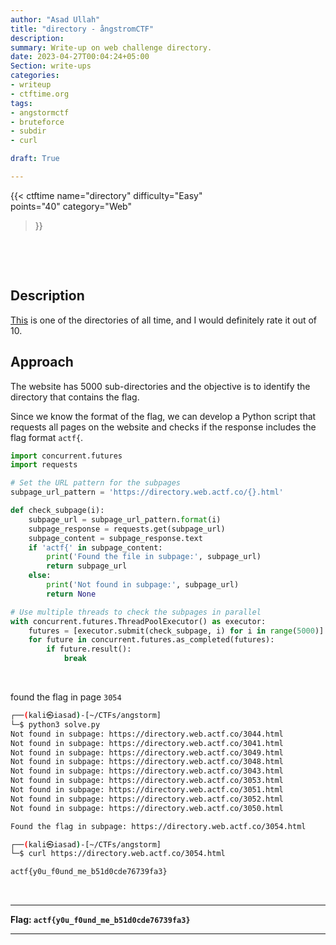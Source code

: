 ```yaml
---
author: "Asad Ullah"
title: "directory - ångstromCTF"
description: 
summary: Write-up on web challenge directory.
date: 2023-04-27T00:04:24+05:00
Section: write-ups
categories:
- writeup
- ctftime.org
tags:
- angstormctf
- bruteforce
- subdir
- curl

draft: True

---
```


{{< 
ctftime 
name="directory" 
difficulty="Easy"  
points="40"
category="Web"
>}}

&nbsp;

&nbsp;

## Description

[This](https://directory.web.actf.co/) is one of the directories of all time, and I would definitely rate it out of 10.

## Approach

The website has 5000 sub-directories and the objective is to identify the directory that contains the flag.

Since we know the format of the flag, we can develop a Python script that requests all pages on the website and checks if the response includes the flag format `actf{`.

```python
import concurrent.futures
import requests

# Set the URL pattern for the subpages
subpage_url_pattern = 'https://directory.web.actf.co/{}.html'

def check_subpage(i):
    subpage_url = subpage_url_pattern.format(i)
    subpage_response = requests.get(subpage_url)
    subpage_content = subpage_response.text
    if 'actf{' in subpage_content:
        print('Found the file in subpage:', subpage_url)
        return subpage_url
    else:
        print('Not found in subpage:', subpage_url)
        return None

# Use multiple threads to check the subpages in parallel
with concurrent.futures.ThreadPoolExecutor() as executor:
    futures = [executor.submit(check_subpage, i) for i in range(5000)]
    for future in concurrent.futures.as_completed(futures):
        if future.result():
            break
```

&nbsp;

found the flag in page `3054`

```bash
┌──(kali㉿iasad)-[~/CTFs/angstorm]
└─$ python3 solve.py
Not found in subpage: https://directory.web.actf.co/3044.html
Not found in subpage: https://directory.web.actf.co/3041.html
Not found in subpage: https://directory.web.actf.co/3049.html
Not found in subpage: https://directory.web.actf.co/3048.html
Not found in subpage: https://directory.web.actf.co/3043.html
Not found in subpage: https://directory.web.actf.co/3053.html
Not found in subpage: https://directory.web.actf.co/3051.html
Not found in subpage: https://directory.web.actf.co/3052.html
Not found in subpage: https://directory.web.actf.co/3050.html

Found the flag in subpage: https://directory.web.actf.co/3054.html
```

```bash
┌──(kali㉿iasad)-[~/CTFs/angstorm]
└─$ curl https://directory.web.actf.co/3054.html

actf{y0u_f0und_me_b51d0cde76739fa3}

```

&nbsp;

---

**Flag: `actf{y0u_f0und_me_b51d0cde76739fa3}`**

---

&nbsp;

&nbsp;
